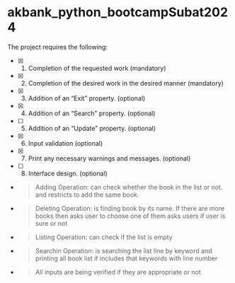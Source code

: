 # akbank_python_bootcampSubat2024
The project requires the following:
- [x] 1.	Completion of the requested work (mandatory)
- [x] 2.	Completion of the desired work in the desired manner (mandatory)
- [x] 3.	Addition of an “Exit” property. (optional)
- [x] 4.	Addition of an “Search" property. (optional)
- [ ] 5.	Addition of an “Update” property. (optional)
- [x] 6.    Input validation (optional)
- [x] 7.	Print any necessary warnings and messages. (optional)
- [ ] 8.	Interface design. (optional)

- > Adding Operation:
    can check whether the book in the list or not. and restricts to add the same book.
- > Deleting Operation:
    is finding book by its name.
        If there are more books then asks user to choose one of them
    asks users if user is sure or not
- > Listing Operation:
    can check if the list is empty
- > Searchin Operation:
    is searching the list line by keyword and printing all book list if includes that keywords with line number
- > All inputs are being verified if they are appropriate or not
